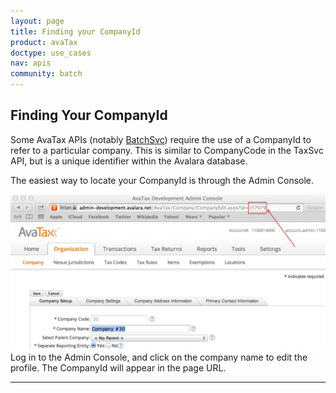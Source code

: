 ```yaml
---
layout: page
title: Finding your CompanyId
product: avaTax
doctype: use_cases
nav: apis
community: batch
---
```

<h2>Finding Your CompanyId</h2>
Some AvaTax APIs (notably <a href="/avatax/api-reference/batch/soap/">BatchSvc</a>) require the use of a CompanyId to refer to a particular company. This is similar to CompanyCode in the TaxSvc API, but is a unique identifier within the Avalara database.

The easiest way to locate your CompanyId is through the Admin Console.

<img src="/images/2013/03/company-id-1024x506.jpg" alt="Log in to the Admin Console, and click on the company name to edit the profile. The CompanyId will appear in the page URL." /> 

<div class="caption">Log in to the Admin Console, and click on the company name to edit the profile. The CompanyId will appear in the page URL.</div>

<hr />
